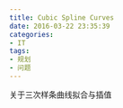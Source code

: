 ```yaml
---
title: Cubic Spline Curves
date: 2016-03-22 23:35:39
categories:
- IT
tags:
- 规划
- 问题
---
```

关于三次样条曲线拟合与插值 <!--more-->

